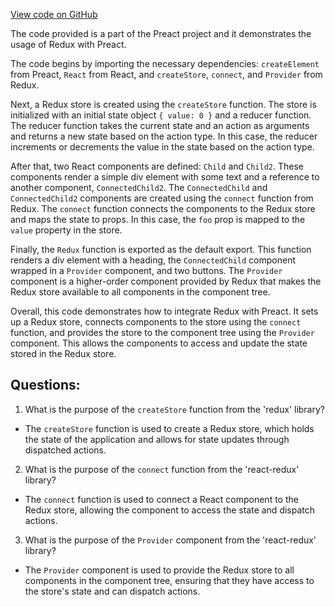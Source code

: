 [View code on GitHub](https://github.com/preactjs/preact/demo/redux.jsx)

The code provided is a part of the Preact project and it demonstrates the usage of Redux with Preact. 

The code begins by importing the necessary dependencies: `createElement` from Preact, `React` from React, and `createStore`, `connect`, and `Provider` from Redux. 

Next, a Redux store is created using the `createStore` function. The store is initialized with an initial state object `{ value: 0 }` and a reducer function. The reducer function takes the current state and an action as arguments and returns a new state based on the action type. In this case, the reducer increments or decrements the value in the state based on the action type.

After that, two React components are defined: `Child` and `Child2`. These components render a simple div element with some text and a reference to another component, `ConnectedChild2`. The `ConnectedChild` and `ConnectedChild2` components are created using the `connect` function from Redux. The `connect` function connects the components to the Redux store and maps the state to props. In this case, the `foo` prop is mapped to the `value` property in the store.

Finally, the `Redux` function is exported as the default export. This function renders a div element with a heading, the `ConnectedChild` component wrapped in a `Provider` component, and two buttons. The `Provider` component is a higher-order component provided by Redux that makes the Redux store available to all components in the component tree.

Overall, this code demonstrates how to integrate Redux with Preact. It sets up a Redux store, connects components to the store using the `connect` function, and provides the store to the component tree using the `Provider` component. This allows the components to access and update the state stored in the Redux store.
## Questions: 
 1. What is the purpose of the `createStore` function from the 'redux' library?
- The `createStore` function is used to create a Redux store, which holds the state of the application and allows for state updates through dispatched actions.

2. What is the purpose of the `connect` function from the 'react-redux' library?
- The `connect` function is used to connect a React component to the Redux store, allowing the component to access the state and dispatch actions.

3. What is the purpose of the `Provider` component from the 'react-redux' library?
- The `Provider` component is used to provide the Redux store to all components in the component tree, ensuring that they have access to the store's state and can dispatch actions.